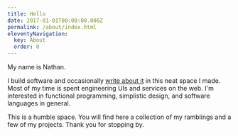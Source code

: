 ```yaml
---
title: Hello
date: 2017-01-01T00:00:00.000Z
permalink: /about/index.html
eleventyNavigation:
  key: About
  order: 0
---
```

My name is Nathan. 

I build software and occasionally [write about it](/blog) in this neat space I made.  Most of my time is spent engineering UIs and services on the web.  I'm interested in functional programming, simplistic design, and software languages in general.

This is a humble space.  You will find here a collection of my ramblings and a few of my projects.  Thank you for stopping by.

